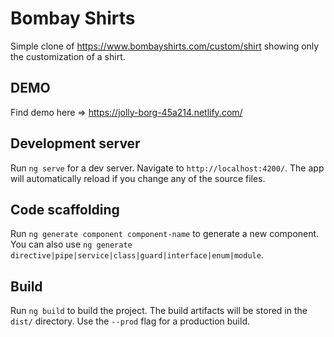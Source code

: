 # Bombay Shirts

Simple clone of https://www.bombayshirts.com/custom/shirt showing only the customization of a shirt.

## DEMO

Find demo here => https://jolly-borg-45a214.netlify.com/

## Development server

Run `ng serve` for a dev server. Navigate to `http://localhost:4200/`. The app will automatically reload if you change any of the source files.

## Code scaffolding

Run `ng generate component component-name` to generate a new component. You can also use `ng generate directive|pipe|service|class|guard|interface|enum|module`.

## Build

Run `ng build` to build the project. The build artifacts will be stored in the `dist/` directory. Use the `--prod` flag for a production build.
